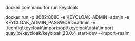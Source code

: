 

docker command for run keycloak

docker run -p 8082:8080 -e KEYCLOAK_ADMIN=admin -e KEYCLOAK_ADMIN_PASSWORD=admin 
-v .\config\keycloak\import:\opt\keycloak\data\import quay.io/keycloak/keycloak:23.0.4 start-dev --import-realm